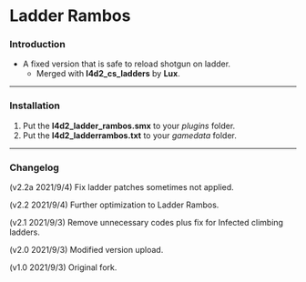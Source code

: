 # Ladder Rambos

### Introduction
- A fixed version that is safe to reload shotgun on ladder.
  - Merged with **l4d2_cs_ladders** by **Lux**.

<hr>

### Installation
1. Put the **l4d2_ladder_rambos.smx** to your _plugins_ folder.
2. Put the **l4d2_ladderrambos.txt** to your _gamedata_ folder.

<hr>

### Changelog
(v2.2a 2021/9/4) Fix ladder patches sometimes not applied.

(v2.2 2021/9/4) Further optimization to Ladder Rambos.

(v2.1 2021/9/3) Remove unnecessary codes plus fix for Infected climbing ladders.

(v2.0 2021/9/3) Modified version upload.

(v1.0 2021/9/3) Original fork.